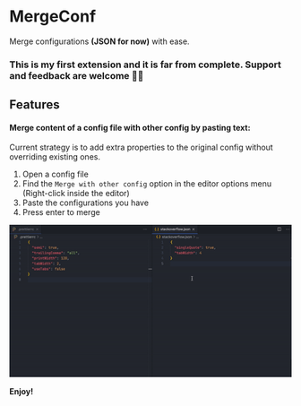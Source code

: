 # MergeConf

Merge configurations **(JSON for now)** with ease.

### This is my first extension and it is far from complete. Support and feedback are welcome 🙌🏻

## Features

#### Merge content of a config file with other config by pasting text:

Current strategy is to add extra properties to the original config without overriding existing ones.

1. Open a config file
2. Find the `Merge with other config` option in the editor options menu (Right-click inside the editor)
3. Paste the configurations you have
4. Press enter to merge

![Merge with Text](images/mergeThis.gif)

**Enjoy!**
